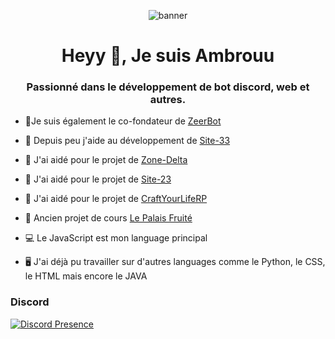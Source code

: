 <p align="center"> <img src="https://cdn.discordapp.com/banners/420677579645779978/41cac8a52a017ad5b9b3e69c513e4295.png?size=4096" alt="banner"/></a> </p>

<h1 align="center">Heyy 👋, Je suis Ambrouu</h1>
<h3 align="center">Passionné dans le développement de bot discord, web et autres.</h3>

- 🤖Je suis également le co-fondateur de [ZeerBot](https://zeerbot.fr)

- 🔭 Depuis peu j'aide au développement de [Site-33](https://site-33.net/)

- 🤝 J'ai aidé pour le projet de [Zone-Delta](https://zone-delta.fr)

- 🤝 J'ai aidé pour le projet de [Site-23](https://zone-delta.fr)

- 🤝 J'ai aidé pour le projet de [CraftYourLifeRP](https://craftyourliferp.fr)

- 🍞 Ancien projet de cours [Le Palais Fruité](https://www.instagram.com/lepalaisfruite_)

- 💻 Le JavaScript est mon language principal

- 🖥️ J'ai déjà pu travailler sur d'autres languages comme le Python, le CSS, le HTML mais encore le JAVA </a>

<h3 align="left">Discord</h3>

[![Discord Presence](https://lanyard.cnrad.dev/api/420677579645779978?hideDiscrim=true)](https://discord.com/users/420677579645779978)
